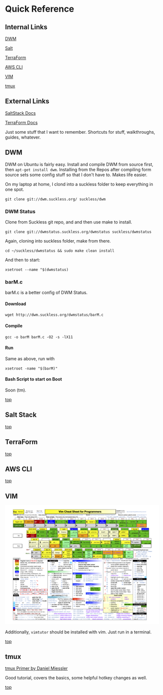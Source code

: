 # Quick Reference  #

Internal Links
--------------------------------------------


[DWM](https://github.com/luthes/miscdocs#dwm)

[Salt](https://github.com/luthes/miscdocs#salt-stack)

[TerraForm](https://github.com/luthes/miscdocs#terraform)

[AWS CLI](https://github.com/luthes/miscdocs#aws-cli)

[VIM](https://github.com/luthes/miscdocs#vim)

[tmux](https://github.com/luthes/miscdocs#tmux)


External Links
---------------------------------------------


[SaltStack Docs](https://docs.saltstack.com/en/getstarted)

[TerraForm Docs](https://wwww.terraform.io/intro)


Just some stuff that I want to remember. Shortcuts for stuff, walkthroughs, guides, whatever.


## DWM ##

DWM on Ubuntu is fairly easy. Install and compile DWM from source first, then `apt-get install dwm`. Installing from the Repos after compiling form source sets some config stuff so that I don't have to. Makes life easier.

On my laptop at home, I clond into a suckless folder to keep everything in one spot.

`git clone git://dwm.suckless.org/ suckless/dwm`




### DWM Status ###

Clone from Suckless git repo, and and then use make to install.


`git clone git://dwmstatus.suckless.org/dwmstatus suckless/dwmstatus`

Again, cloning into suckless folder, make from there.


`cd ~/suckless/dwmstatus && sudo make clean install`

And then to start: 

`xsetroot --name "$(dwmstatus)`


### barM.c ###

barM.c is a better config of DWM Status. 


#### Download ####  

`wget http://dwm.suckless.org/dwmstatus/barM.c`


#### Compile ###

`gcc -o barM barM.c -O2 -s -lX11`


#### Run ####

Same as above, run with

`xsetroot -name "$(barM)"`


#### Bash Script to start on Boot ####

Soon (tm).

[top](https://github.com/luthes/miscdocs#quick-reference)


## Salt Stack ##

[top](https://github.com/luthes/miscdocs#quick-reference)


## TerraForm ##

[top](https://github.com/luthes/miscdocs#quick-reference)


## AWS CLI ##



[top](https://github.com/luthes/miscdocs#quick-reference)


## VIM ##

![VIM Cheat Sheet](https://github.com/luthes/miscdocs/blob/master/vimcheatsheet.png "Cheat Sheet")


Additionally, `vimtutor` should be installed with vim. Just run in a terminal.



[top](https://github.com/luthes/miscdocs#quick-reference)


## tmux ## 

[tmux Primer by Daniel Miessler](https://danielmiessler.com/study/tmux)

Good tutorial, covers the basics, some helpful hotkey changes as well.





[top](https://github.com/luthes/miscdocs#quick-reference)

